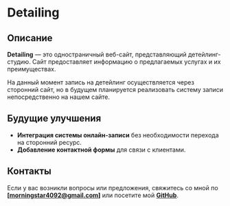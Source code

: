 # Detailing

## Описание
**Detailing** — это одностраничный веб-сайт, представляющий детейлинг-студию. Сайт предоставляет информацию о предлагаемых услугах и их преимуществах.

На данный момент запись на детейлинг осуществляется через сторонний сайт, но в будущем планируется реализовать систему записи непосредственно на нашем сайте.

## Будущие улучшения
- **Интеграция системы онлайн-записи** без необходимости перехода на сторонний ресурс.
- **Добавление контактной формы** для связи с клиентами.

## Контакты
Если у вас возникли вопросы или предложения, свяжитесь со мной по **[morningstar4092@gmail.com]** или посетите мой **[GitHub](https://github.com/M0rnstar)**.

